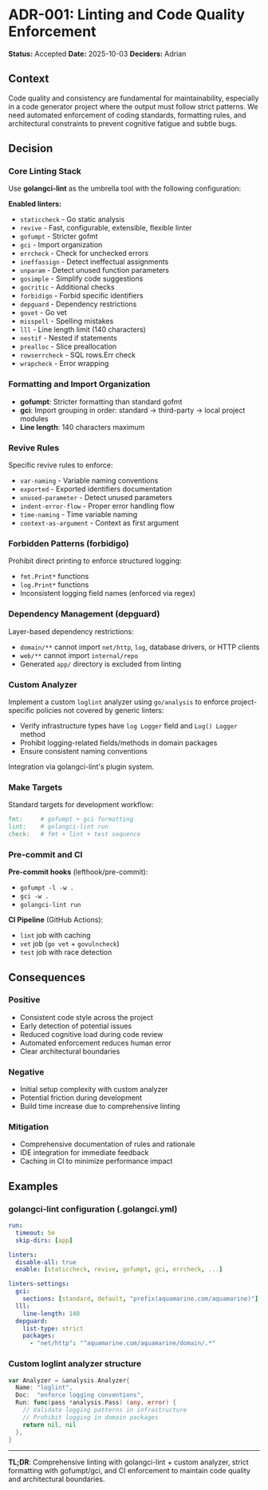 # ADR-001: Linting and Code Quality Enforcement

**Status:** Accepted
**Date:** 2025-10-03
**Deciders:** Adrian

## Context

Code quality and consistency are fundamental for maintainability, especially in a code generator project where the output must follow strict patterns. We need automated enforcement of coding standards, formatting rules, and architectural constraints to prevent cognitive fatigue and subtle bugs.

## Decision

### Core Linting Stack

Use **golangci-lint** as the umbrella tool with the following configuration:

**Enabled linters:**
- `staticcheck` - Go static analysis
- `revive` - Fast, configurable, extensible, flexible linter
- `gofumpt` - Stricter gofmt
- `gci` - Import organization
- `errcheck` - Check for unchecked errors
- `ineffassign` - Detect ineffectual assignments
- `unparam` - Detect unused function parameters
- `gosimple` - Simplify code suggestions
- `gocritic` - Additional checks
- `forbidigo` - Forbid specific identifiers
- `depguard` - Dependency restrictions
- `govet` - Go vet
- `misspell` - Spelling mistakes
- `lll` - Line length limit (140 characters)
- `nestif` - Nested if statements
- `prealloc` - Slice preallocation
- `rowserrcheck` - SQL rows.Err check
- `wrapcheck` - Error wrapping

### Formatting and Import Organization

- **gofumpt**: Stricter formatting than standard gofmt
- **gci**: Import grouping in order: standard → third-party → local project modules
- **Line length**: 140 characters maximum

### Revive Rules

Specific revive rules to enforce:
- `var-naming` - Variable naming conventions
- `exported` - Exported identifiers documentation
- `unused-parameter` - Detect unused parameters
- `indent-error-flow` - Proper error handling flow
- `time-naming` - Time variable naming
- `context-as-argument` - Context as first argument

### Forbidden Patterns (forbidigo)

Prohibit direct printing to enforce structured logging:
- `fmt.Print*` functions
- `log.Print*` functions
- Inconsistent logging field names (enforced via regex)

### Dependency Management (depguard)

Layer-based dependency restrictions:
- `domain/**` cannot import `net/http`, `log`, database drivers, or HTTP clients
- `web/**` cannot import `internal/repo`
- Generated `app/` directory is excluded from linting

### Custom Analyzer

Implement a custom `loglint` analyzer using `go/analysis` to enforce project-specific policies not covered by generic linters:

- Verify infrastructure types have `log Logger` field and `Log() Logger` method
- Prohibit logging-related fields/methods in domain packages
- Ensure consistent naming conventions

Integration via golangci-lint's plugin system.

### Make Targets

Standard targets for development workflow:
```makefile
fmt:     # gofumpt + gci formatting
lint:    # golangci-lint run
check:   # fmt + lint + test sequence
```

### Pre-commit and CI

**Pre-commit hooks** (lefthook/pre-commit):
- `gofumpt -l -w .`
- `gci -w .`
- `golangci-lint run`

**CI Pipeline** (GitHub Actions):
- `lint` job with caching
- `vet` job (`go vet` + `govulncheck`)
- `test` job with race detection

## Consequences

### Positive
- Consistent code style across the project
- Early detection of potential issues
- Reduced cognitive load during code review
- Automated enforcement reduces human error
- Clear architectural boundaries

### Negative
- Initial setup complexity with custom analyzer
- Potential friction during development
- Build time increase due to comprehensive linting

### Mitigation
- Comprehensive documentation of rules and rationale
- IDE integration for immediate feedback
- Caching in CI to minimize performance impact

## Examples

### golangci-lint configuration (.golangci.yml)
```yaml
run:
  timeout: 5m
  skip-dirs: [app]

linters:
  disable-all: true
  enable: [staticcheck, revive, gofumpt, gci, errcheck, ...]

linters-settings:
  gci:
    sections: [standard, default, "prefix(aquamarine.com/aquamarine)"]
  lll:
    line-length: 140
  depguard:
    list-type: strict
    packages:
      - "net/http": "^aquamarine.com/aquamarine/domain/.*"
```

### Custom loglint analyzer structure
```go
var Analyzer = &analysis.Analyzer{
  Name: "loglint",
  Doc:  "enforce logging conventions",
  Run: func(pass *analysis.Pass) (any, error) {
    // Validate logging patterns in infrastructure
    // Prohibit logging in domain packages
    return nil, nil
  },
}
```

---

**TL;DR**: Comprehensive linting with golangci-lint + custom analyzer, strict formatting with gofumpt/gci, and CI enforcement to maintain code quality and architectural boundaries.